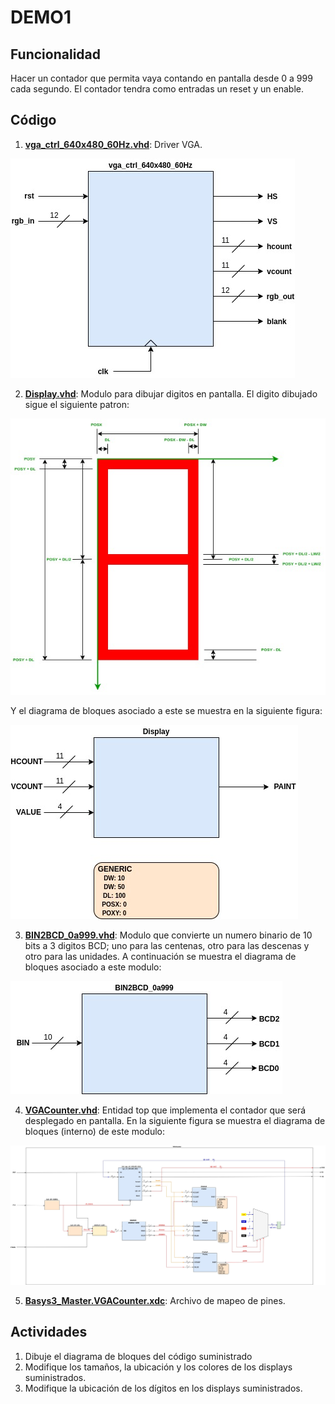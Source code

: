 # DEMO1

## Funcionalidad ##
Hacer un contador que permita vaya contando en pantalla desde 0 a 999 cada segundo. El contador tendra como entradas un reset y un enable. 

## Código ##

1. **[vga_ctrl_640x480_60Hz.vhd](vga_ctrl_640x480_60Hz.vhd)**: Driver VGA.

![vga_module](vga_module.jpg)

2. **[Display.vhd](Display.vhd)**: Modulo para dibujar digitos en pantalla. El digito dibujado sigue el siguiente patron:

![digito](number.jpg)

Y el diagrama de bloques asociado a este se muestra en la siguiente figura:

![display](Display.jpg)

3. **[BIN2BCD_0a999.vhd](BIN2BCD_0a999.vhd)**: Modulo que convierte un numero binario de 10 bits a 3 digitos BCD; uno para las centenas, otro para las descenas y otro para las unidades. A continuación se muestra el diagrama de bloques asociado a este modulo:

![BIN2BCD_0a999](BIN2BCD_0a999.jpg)

4. **[VGACounter.vhd](VGACounter.vhd)**: Entidad top que implementa el contador que será desplegado en pantalla. En la siguiente figura se muestra el diagrama de bloques (interno) de este modulo:

![VGACounter_v2](VGACounter_v2.jpg)

5. **[Basys3_Master.VGACounter.xdc](Basys3_Master.VGACounter.xdc)**: Archivo de mapeo de pines.

## Actividades ##

1. Dibuje el diagrama de bloques del código suministrado
2. Modifique los tamaños, la ubicación y los colores de los displays suministrados.
3. Modifique la ubicación de los dígitos en los displays suministrados.

